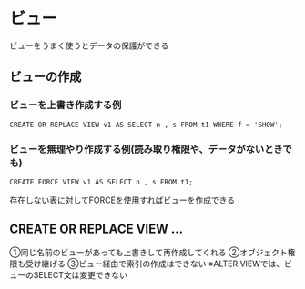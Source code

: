 # ビュー
ビューをうまく使うとデータの保護ができる
## ビューの作成
### ビューを上書き作成する例
`CREATE OR REPLACE VIEW v1 AS SELECT n , s FROM t1 WHERE f = 'SHOW';`
### ビューを無理やり作成する例(読み取り権限や、データがないときでも)
`CREATE FORCE VIEW v1 AS SELECT n , s FROM t1;`

存在しない表に対してFORCEを使用すればビューを作成できる



## CREATE OR REPLACE VIEW ...

①同じ名前のビューがあっても上書きして再作成してくれる
②オブジェクト権限も受け継げる
③ビュー経由で索引の作成はできない
※ALTER VIEWでは、ビューのSELECT文は変更できない
